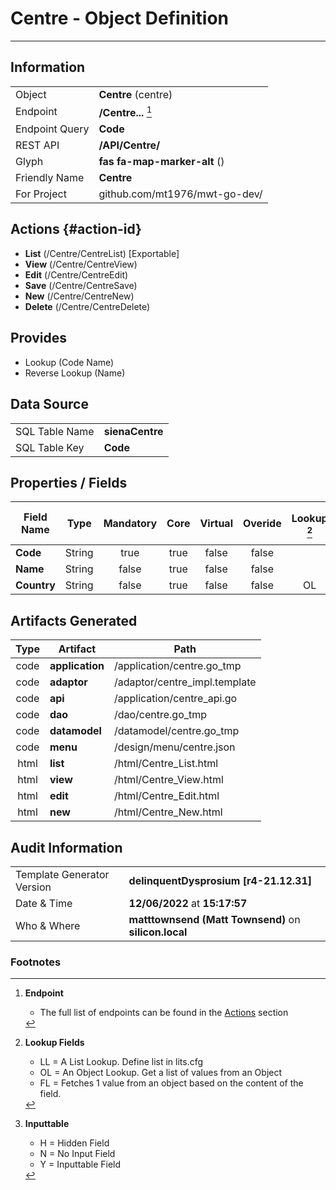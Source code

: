 # **Centre** - Object Definition
---
##  Information
|   |   |
|---|---|
|Object         |**Centre** (centre) |
|Endpoint 	    |**/Centre...** [^1]|
|Endpoint Query |**Code**|
|REST API|**/API/Centre/**|
Glyph|**fas fa-map-marker-alt** ()
Friendly Name|**Centre**|
|For Project    |github.com/mt1976/mwt-go-dev/|

##  Actions {#action-id}
* **List** (/Centre/CentreList) [Exportable]
* **View** (/Centre/CentreView)
* **Edit** (/Centre/CentreEdit)
* **Save** (/Centre/CentreSave)
* **New** (/Centre/CentreNew)
* **Delete** (/Centre/CentreDelete)







##  Provides
 * Lookup (Code Name)
 * Reverse Lookup (Name)





##  Data Source 
|   |   |
|---|---|
SQL Table Name       | **sienaCentre**
SQL Table Key | **Code**



##  Properties / Fields
| Field Name| Type | Mandatory | Core | Virtual | Overide | Lookup [^2]| Lookup Object      | Lookup Field Source         | Lookup Return Value                | Inputable [^3]|DB Column|Default Value|
| -- | --  | :--: | :--: | :--: |:--: |:--: |:--: |-- |-- |:--: |-- | --|
|**Code**|String|true|true|false|false|||||Y|Code||
|**Name**|String|false|true|false|false|||||Y|Name||
|**Country**|String|false|true|false|false|OL|Country|Country|Name|N|Country||


##  Artifacts Generated
| Type | Artifact | Path|
| :--: | -- | -- |
| code | **application** | /application/centre.go_tmp |
| code | **adaptor** | /adaptor/centre_impl.template |
| code | **api** | /application/centre_api.go |
| code | **dao** | /dao/centre.go_tmp |
| code | **datamodel** | /datamodel/centre.go_tmp |
| code | **menu** | /design/menu/centre.json |
| html | **list** | /html/Centre_List.html |
| html | **view** | /html/Centre_View.html |
| html | **edit** | /html/Centre_Edit.html |
| html | **new** | /html/Centre_New.html |


## Audit Information
|   |   |
|---|---|
Template Generator Version   | **delinquentDysprosium [r4-21.12.31]**
Date & Time		     | **12/06/2022** at **15:17:57**
Who & Where		     | **matttownsend (Matt Townsend)** on **silicon.local**

### Footnotes
[^1]: **Endpoint**
    * The full list of endpoints can be found in the [Actions](#action-id) section
[^2]: **Lookup Fields**
    * LL = A List Lookup. Define list in lits.cfg
    * OL = An Object Lookup. Get a list of values from an Object
    * FL = Fetches 1 value from an object based on the content of the field. 
[^3]: **Inputtable**   
    * H = Hidden Field
    * N = No Input Field
    * Y = Inputtable Field